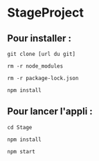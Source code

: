 # StageProject

## Pour installer :

```
git clone [url du git]
```
```
rm -r node_modules
```
```
rm -r package-lock.json
```
```
npm install
```
## Pour lancer l'appli :

```
cd Stage
```
```
npm install
```
```
npm start
```
